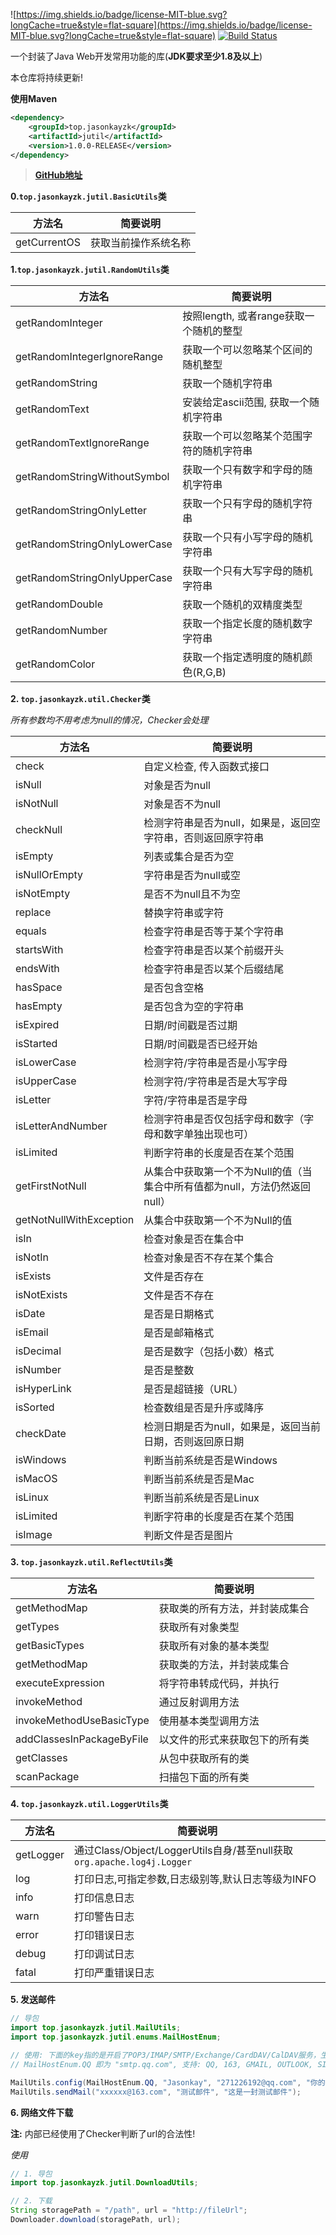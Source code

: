 ![https://img.shields.io/badge/license-MIT-blue.svg?longCache=true&style=flat-square](https://img.shields.io/badge/license-MIT-blue.svg?longCache=true&style=flat-square) [![Build Status](https://www.travis-ci.org/JasonkayZK/jutil.svg?branch=master)](https://www.travis-ci.org/JasonkayZK/jutil)

一个封装了Java Web开发常用功能的库(**JDK要求至少1.8及以上**)

本仓库将持续更新!

**使用Maven**

``` xml
<dependency>
    <groupId>top.jasonkayzk</groupId>
    <artifactId>jutil</artifactId>
    <version>1.0.0-RELEASE</version>
</dependency>
```

> [**GitHub地址**](https://github.com/jasonkayzk/jutil/)

**0.`top.jasonkayzk.jutil.BasicUtils`类**

|方法名|简要说明|
|------|---------------|
|getCurrentOS|获取当前操作系统名称|


**1.`top.jasonkayzk.jutil.RandomUtils`类**

|方法名|简要说明|
|------|---------------|
|getRandomInteger|按照length, 或者range获取一个随机的整型|
|getRandomIntegerIgnoreRange|获取一个可以忽略某个区间的随机整型|
|getRandomString|获取一个随机字符串|
|getRandomText|安装给定ascii范围, 获取一个随机字符串|
|getRandomTextIgnoreRange|获取一个可以忽略某个范围字符的随机字符串|
|getRandomStringWithoutSymbol|获取一个只有数字和字母的随机字符串|
|getRandomStringOnlyLetter|获取一个只有字母的随机字符串|
|getRandomStringOnlyLowerCase|获取一个只有小写字母的随机字符串|
|getRandomStringOnlyUpperCase|获取一个只有大写字母的随机字符串|
|getRandomDouble|获取一个随机的双精度类型|
|getRandomNumber|获取一个指定长度的随机数字字符串|
|getRandomColor|获取一个指定透明度的随机颜色(R,G,B)|

**2. `top.jasonkayzk.util.Checker`类**

*所有参数均不用考虑为null的情况，Checker会处理*

| 方法名           | 简要说明                             |
| ------------- | -------------------------------- |
| check        | 自定义检查, 传入函数式接口                  |
| isNull        | 对象是否为null                        |
| isNotNull     | 对象是否不为null                       |
| checkNull     | 检测字符串是否为null，如果是，返回空字符串，否则返回原字符串 |
| isEmpty       | 列表或集合是否为空                        |
| isNullOrEmpty | 字符串是否为null或空                     |
| isNotEmpty    | 是否不为null且不为空                     |
| replace       | 替换字符串或字符                            |
| equals        | 检查字符串是否等于某个字符串                |
| startsWith        | 检查字符串是否以某个前缀开头                |
| endsWith        | 检查字符串是否以某个后缀结尾                |
| hasSpace        | 是否包含空格                |
| hasEmpty        | 是否包含为空的字符串                |
| isExpired        | 日期/时间戳是否过期                |
| isStarted        | 日期/时间戳是否已经开始               |
| isLowerCase        | 检测字符/字符串是否是小写字母               |
| isUpperCase        | 检测字符/字符串是否是大写字母               |
| isLetter        | 字符/字符串是否是字母               |
| isLetterAndNumber        | 检测字符串是否仅包括字母和数字（字母和数字单独出现也可）               |
| isLimited      | 判断字符串的长度是否在某个范围                     |
| getFirstNotNull      | 从集合中获取第一个不为Null的值（当集合中所有值都为null，方法仍然返回null）                     |
| getNotNullWithException      | 从集合中获取第一个不为Null的值                     |
| isIn      | 检查对象是否在集合中                     |
| isNotIn      | 检查对象是否不存在某个集合                     |
| isExists      | 文件是否存在                     |
| isNotExists      | 文件是否不存在                     |
| isDate        | 是否是日期格式                          |
| isEmail       | 是否是邮箱格式                          |
| isDecimal     | 是否是数字（包括小数）格式                    |
| isNumber      | 是否是整数                            |
| isHyperLink   | 是否是超链接（URL）                      |
| isSorted      | 检查数组是否是升序或降序                     |
| checkDate     | 检测日期是否为null，如果是，返回当前日期，否则返回原日期   |
| isWindows |判断当前系统是否是Windows|
| isMacOS |判断当前系统是否是Mac|
| isLinux |判断当前系统是否是Linux|
| isLimited |判断字符串的长度是否在某个范围|
| isImage |判断文件是否是图片|


**3. `top.jasonkayzk.util.ReflectUtils`类**

|方法名|简要说明|
|------|---------------|
|getMethodMap|获取类的所有方法，并封装成集合|
|getTypes|获取所有对象类型|
|getBasicTypes|获取所有对象的基本类型|
|getMethodMap|获取类的方法，并封装成集合|
|executeExpression|将字符串转成代码，并执行|
|invokeMethod|通过反射调用方法|
|invokeMethodUseBasicType|使用基本类型调用方法|
|addClassesInPackageByFile|以文件的形式来获取包下的所有类|
|getClasses|从包中获取所有的类|
|scanPackage|扫描包下面的所有类|


**4. `top.jasonkayzk.util.LoggerUtils`类**

|方法名|简要说明|
|------|---------------|
|getLogger| 通过Class/Object/LoggerUtils自身/甚至null获取`org.apache.log4j.Logger` |
|log|打印日志,可指定参数,日志级别等,默认日志等级为INFO|
|info|打印信息日志|
|warn|打印警告日志|
|error|打印错误日志|
|debug|打印调试日志|
|fatal|打印严重错误日志|


**5. 发送邮件**

``` java
// 导包
import top.jasonkayzk.jutil.MailUtils;
import top.jasonkayzk.jutil.enums.MailHostEnum;

// 使用: 下面的key指的是开启了POP3/IMAP/SMTP/Exchange/CardDAV/CalDAV服务，生成的授权码
// MailHostEnum.QQ 即为 "smtp.qq.com", 支持: QQ, 163, GMAIL, OUTLOOK, SINA

MailUtils.config(MailHostEnum.QQ, "Jasonkay", "271226192@qq.com", "你的授权key", 465);
MailUtils.sendMail("xxxxxx@163.com", "测试邮件", "这是一封测试邮件");
```


**6. 网络文件下载**

**注:** 内部已经使用了Checker判断了url的合法性!

*使用*

``` java
// 1. 导包
import top.jasonkayzk.jutil.DownloadUtils;

// 2. 下载
String storagePath = "/path", url = "http://fileUrl";
Downloader.download(storagePath, url);
```


